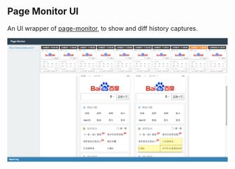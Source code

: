 ## Page Monitor UI

An UI wrapper of [page-monitor](https://github.com/fouber/page-monitor), to show and diff history captures.

![screenshot](./assets/screenshot.png)